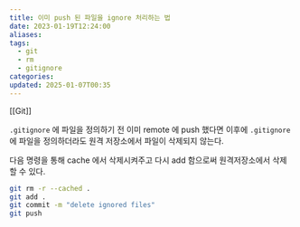 ```yaml
---
title: 이미 push 된 파일을 ignore 처리하는 법
date: 2023-01-19T12:24:00
aliases: 
tags:
  - git
  - rm
  - gitignore
categories: 
updated: 2025-01-07T00:35
---
```


[[Git]]

`.gitignore` 에 파일을 정의하기 전 이미 remote 에 push 했다면 이후에 `.gitignore` 에 파일을 정의하더라도 원격 저장소에서 파일이 삭제되지 않는다.

다음 명령을 통해 cache 에서 삭제시켜주고 다시 add 함으로써 원격저장소에서 삭제할 수 있다.

```bash
git rm -r --cached .
git add .
git commit -m "delete ignored files"
git push
```
